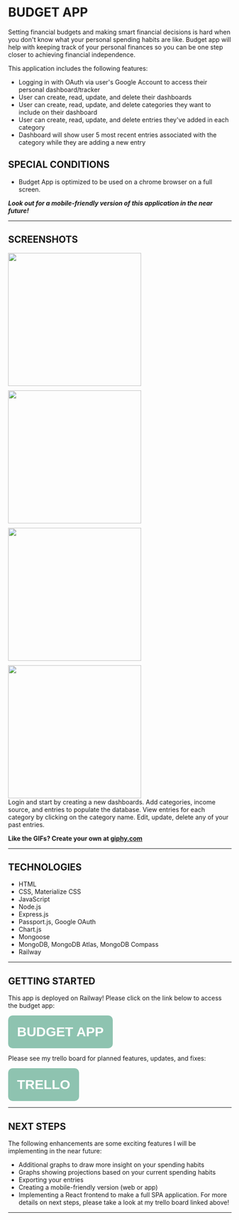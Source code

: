 # **BUDGET APP**

Setting financial budgets and making smart financial decisions is hard when you don't know what your personal spending habits are like. Budget app will help with keeping track of your personal finances so you can be one step closer to achieving financial independence. 

This application includes the following features:
* Logging in with OAuth via user's Google Account to access their personal dashboard/tracker
* User can create, read, update, and delete their dashboards
* User can create, read, update, and delete categories they want to include on their dashboard
* User can create, read, update, and delete entries they've added in each category
* Dashboard will show user 5 most recent entries associated with the category while they are adding a new entry

## **SPECIAL CONDITIONS** 
* Budget App is optimized to be used on a chrome browser on a full screen. 

***Look out for a mobile-friendly version of this application in the near future!***

<hr>

## **SCREENSHOTS**

<div style="display:flex; flex-wrap:wrap; column;gap:10px; width: 800px;">

<img style="flex: 0 0 50%; height: 300px;" src="https://media.giphy.com/media/4JZUCI8sUFrDzWqF4g/giphy.gif">

<img style="flex: 0 0 50%; height: 300px;" src="https://media.giphy.com/media/IhnSEQxMZD3L3rs7kZ/giphy.gif">

<img style="flex: 0 0 50%; height: 300px;" src="https://media.giphy.com/media/HHF4wXA0wX0p97nHhZ/giphy.gif">
<img style="flex: 0 0 50%; height: 300px;" src="https://media.giphy.com/media/qPALVGD2MNg1dPkKvN/giphy.gif">
</div>
Login and start by creating a new dashboards. Add categories, income source, and entries to populate the database.
View entries for each category by clicking on the category name. Edit, update, delete any of your past entries. 

<strong>Like the GIFs? Create your own at <a href="https://giphy.com/">giphy.com</a></strong>

<hr>

## **TECHNOLOGIES**

* HTML
* CSS, Materialize CSS
* JavaScript
* Node.js
* Express.js
* Passport.js, Google OAuth
* Chart.js
* Mongoose
* MongoDB, MongoDB Atlas, MongoDB Compass
* Railway

<hr>
<h2><strong>GETTING STARTED</strong></h2>



This app is deployed on Railway! 
Please click on the link below to access the budget app:

<button style="padding: 20px; font-size: 30px; border-radius: 10px; background-color: #8EC3B0; border: none;" ><strong><a style="color: white; text-decoration: none;" href="https://budget-app-2-production.up.railway.app/">BUDGET APP</a></strong></button>

Please see my trello board for planned features, updates, and fixes:

<button style="padding: 20px; font-size: 30px; border-radius: 10px; background-color: #8EC3B0; border: none;" ><strong><a style="color: white; text-decoration: none;" href="https://trello.com/b/uW3unMH0/project-2-budget-app">TRELLO</a></strong></button>

<hr>

## **NEXT STEPS**

The following enhancements are some exciting features I will be implementing in the near future:
* Additional graphs to draw more insight on your spending habits
* Graphs showing projections based on your current spending habits
* Exporting your entries 
* Creating a mobile-friendly version (web or app)
* Implementing a React frontend to make a full SPA application. 
For more details on next steps, please take a look at my trello board linked above! 

<hr>
